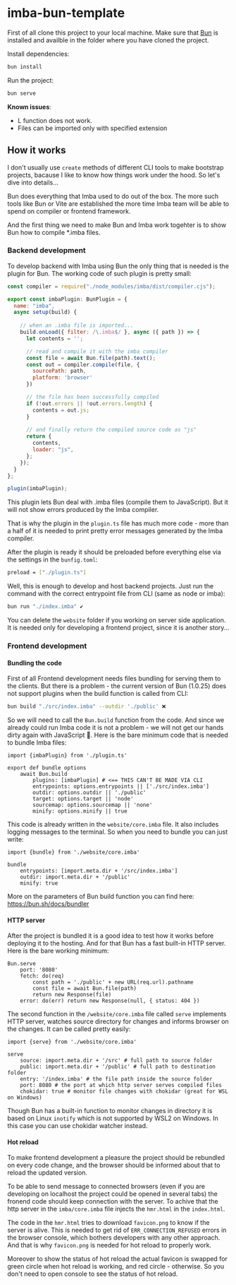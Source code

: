 # imba-bun-template

First of all clone this project to your local machine. Make sure that [Bun](https://bun.sh) is installed and availble in the folder where you have cloned the project.

Install dependencies:

```bash
bun install
```

Run the project:

```bash
bun serve
```
**Known issues**: 
- L function does not work.
- Files can be imported only with specified extension


## How it works
I don't usually use `create` methods of different CLI tools to make bootstrap projects, bacause I like to know how things work under the hood. So let's dive into details...

Bun does everything that Imba used to do out of the box. The more such tools like Bun or Vite are established the more time Imba team will be able to spend on compiler or frontend framework. 

And the first thing we need to make Bun and Imba work togehter is to show Bun how to compile  *.imba files.

### Backend development
To develop backend with Imba using Bun the only thing that is needed is the plugin for Bun. The working code of such plugin is pretty small: 
```js
const compiler = require("./node_modules/imba/dist/compiler.cjs");

export const imbaPlugin: BunPlugin = {
  name: "imba",
  async setup(build) {
    
    // when an .imba file is imported...
    build.onLoad({ filter: /\.imba$/ }, async ({ path }) => {
      let contents = '';

      // read and compile it with the imba compiler
      const file = await Bun.file(path).text();
      const out = compiler.compile(file, {
        sourcePath: path,
        platform: 'browser'
      })

      // the file has been successfully compiled
      if (!out.errors || !out.errors.length) {
        contents = out.js;
      }
      
      // and finally return the compiled source code as "js"
      return {
        contents,
        loader: "js",
      };
    });
  }
};

plugin(imbaPlugin);

```
This plugin lets Bun deal with .imba files (compile them to JavaScript). But it will not show errors produced by the Imba compiler. 

That is why the plugin in the `plugin.ts` file has much more code - more than a half of it is needed to print pretty error messages generated by the Imba compiler.

After the plugin is ready it should be preloaded before everything else via the settings in the `bunfig.toml`:
```bash
preload = ["./plugin.ts"]
```
Well, this is enough to develop and host backend projects. Just run the command with the correct entrypoint file from CLI (same as node or imba):
```bash
bun run "./index.imba" ✔️
```
You can delete the `website` folder if you working on server side application. It is needed only for developing a frontend project, since it is another story...

### Frontend development

#### Bundling the code
First of all Frontend development needs files bundling for serving them to the clients. But there is a problem - the current version of Bun (1.0.25) does not support plugins when the build function is called from CLI:
```bash
bun build "./src/index.imba" --outdir './public' ❌
```
So we will need to call the `Bun.build` function from the code. And since we already could run Imba code it is not a problem - we will not get our hands dirty again with JavaScript 🤣. Here is the bare minimum code that is needed to bundle Imba files:
```imba
import {imbaPlugin} from './plugin.ts'

export def bundle options
	await Bun.build
		plugins: [imbaPlugin] # <== THIS CAN'T BE MADE VIA CLI
		entrypoints: options.entrypoints || ['./src/index.imba']
		outdir: options.outdir || './public'
		target: options.target || 'node'
		sourcemap: options.sourcemap || 'none'
		minify: options.minify || true
```
This code is already written in the `website/core.imba` file. It also includes logging messages to the terminal. So when you need to bundle you can just write:
```imba
import {bundle} from './website/core.imba'

bundle 
	entrypoints: [import.meta.dir + '/src/index.imba']
	outdir: import.meta.dir + '/public'
	minify: true
```
More on the parameters of Bun build function you can find here: https://bun.sh/docs/bundler

#### HTTP server
After the project is bundled it is a good idea to test how it works before deploying it to the hosting. And for that Bun has a fast built-in HTTP server. Here is the bare working minimum: 
```imba
Bun.serve
	port: '8080'
	fetch: do(req)
		const path = './public' + new URL(req.url).pathname
		const file = await Bun.file(path)
		return new Response(file)
	error: do(err) return new Response(null, { status: 404 })
```
The second function in the `/website/core.imba` file called `serve` implements HTTP server, watches source directory for changes and informs browser on the changes. It can be called pretty easily:
```imba
import {serve} from './website/core.imba'

serve 
	source: import.meta.dir + '/src' # full path to source folder
	public: import.meta.dir + '/public' # full path to destination folder
	entry: '/index.imba' # the file path inside the source folder
	port: 8080 # the port at which http server serves compiled files
	chokidar: true # monitor file changes with chokidar (great for WSL on Windows)
```
Though Bun has a built-in function to monitor changes in directory it is based on Linux `inotify` which is not supported by WSL2 on Windows. In this case you can use chokidar watcher instead.

#### Hot reload
To make frontend development a pleasure the project should be rebundled on every code change, and the browser should be informed about that to reload the updated version.

To be able to send message to connected browsers (even if you are developing on localhost the project could be opened in several tabs) the fronend code should keep connection with the server. To achive that the http server in the `imba/core.imba` file injects the `hmr.html` in the `index.html`.

The code in the `hmr.html` tries to download `favicon.png` to know if the server is alive. This is needed to get rid of `ERR_CONNECTION_REFUSED` errors in the browser console, which bothers developers with any other approach. And that is why `favicon.png` is needed for hot reload to properly work.

Moreover to show the status of hot reload the actual favicon is swapped for green circle when hot reload is working, and red circle - otherwise. So you don't need to open console to see the status of hot reload.